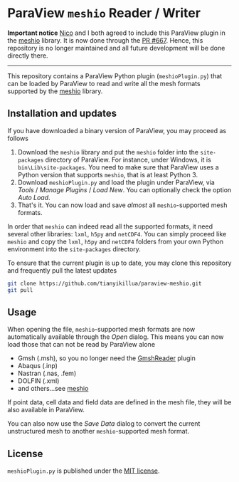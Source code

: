 # ParaView `meshio` Reader / Writer

**Important notice** [Nico](https://github.com/nschloe) and I both agreed to include this ParaView plugin in the [meshio](https://github.com/nschloe/meshio) library. It is now done through the [PR #667](https://github.com/nschloe/meshio/pull/667). Hence, this repository is no longer maintained and all future development will be done directly there.

---

This repository contains a ParaView Python plugin (`meshioPlugin.py`) that can be loaded by ParaView to read and write all the mesh formats supported by the [meshio](https://github.com/nschloe/meshio) library.

## Installation and updates

If you have downloaded a binary version of ParaView, you may proceed as follows
1. Download the `meshio` library and put the `meshio` folder into the `site-packages` directory of ParaView. For instance, under Windows, it is `bin\Lib\site-packages`. You need to make sure that ParaView uses a Python version that supports `meshio`, that is at least Python 3.
2. Download `meshioPlugin.py` and load the plugin under ParaView, via *Tools* / *Manage Plugins* / *Load New*. You can optionally check the option *Auto Load*.
3. That's it. You can now load and save *almost* all `meshio`-supported mesh formats.

In order that `meshio` can indeed read all the supported formats, it need several other libraries: `lxml`, `h5py` and `netCDF4`. You can simply proceed like `meshio` and copy the `lxml`, `h5py` and `netCDF4` folders from your own Python environment into the `site-packages` directory.

To ensure that the current plugin is up to date, you may clone this repository and frequently pull the latest updates
``` sh
git clone https://github.com/tianyikillua/paraview-meshio.git
git pull
```

## Usage

When opening the file, `meshio`-supported mesh formats are now automatically available through the *Open* dialog. This means you can now load those that can not be read by ParaView alone
- Gmsh (.msh), so you no longer need the [GmshReader](https://github.com/Kitware/ParaView/tree/master/Plugins/GmshReader) plugin
- Abaqus (.inp)
- Nastran (.nas, .fem)
- DOLFIN (.xml)
- and others...see [meshio](https://github.com/nschloe/meshio)

If point data, cell data and field data are defined in the mesh file, they will be also available in ParaView.

You can also now use the *Save Data* dialog to convert the current unstructured mesh to another `meshio`-supported mesh format.

## License

`meshioPlugin.py` is published under the [MIT license](https://en.wikipedia.org/wiki/MIT_License).
